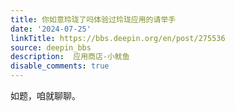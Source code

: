 ```yaml
---
title: 你如意玲珑了吗体验过玲珑应用的请举手
date: '2024-07-25'
linkTitle: https://bbs.deepin.org/en/post/275536
source: deepin_bbs
description:  应用商店-小鱿鱼 
disable_comments: true
---
```

如题，咱就聊聊。
